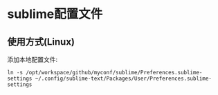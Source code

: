 # sublime配置文件
## 使用方式(Linux)
添加本地配置文件:

```
ln -s /opt/workspace/github/myconf/sublime/Preferences.sublime-settings ~/.config/sublime-text/Packages/User/Preferences.sublime-settings
```
